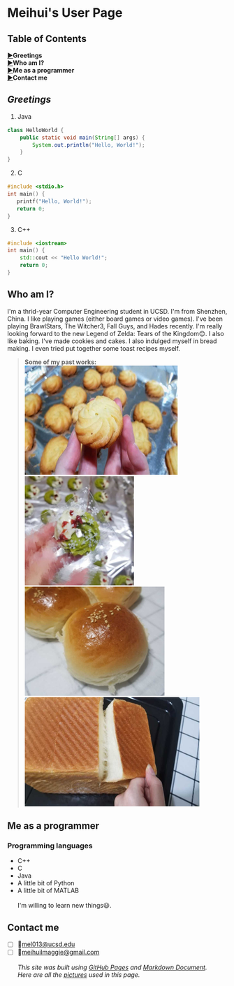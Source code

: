# Meihui's User Page
## Table of Contents
[▶️](#greetings)**Greetings**
\
[▶️](#who-am-i)**Who am I?**
\
[▶️](#me-as-a-programmer)**Me as a programmer**
\
[▶️](#contact-me)**Contact me**

## **_Greetings_**
1. Java
```java
class HelloWorld {
    public static void main(String[] args) {
        System.out.println("Hello, World!"); 
    }
}
```
2. C
```c
#include <stdio.h>
int main() {
   printf("Hello, World!");
   return 0;
}
```
3. C++
```c++
#include <iostream>
int main() {
    std::cout << "Hello World!";
    return 0;
}
```
## Who am I?
I'm a thrid-year Computer Engineering student in UCSD. I'm from Shenzhen, China. I like playing games (either board games or video games). I've been playing BrawlStars, The Witcher3, Fall Guys, and Hades recently. I'm really looking forward to the new Legend of Zelda: Tears of the Kingdom😊. I also like baking. I've made cookies and cakes. I also indulged myself in bread making. I even tried put together some toast recipes myself.
> **Some of my past works:**
\
<img src="https://github.com/number000000/CSE110-Lab1/blob/new-branch/imgs/cookie1.jpeg" width="350" height="250"> <img src="https://github.com/number000000/CSE110-Lab1/blob/new-branch/imgs/cookie2.jpg" width="250" height="250">
\
<img src="https://github.com/number000000/CSE110-Lab1/blob/new-branch/imgs/bread1.jpeg" width="320" height="250"> <img src="https://github.com/number000000/CSE110-Lab1/blob/new-branch/imgs/toast.jpeg" width="400" height="250">

## Me as a programmer
### Programming languages
- C++
- C
- Java
- A little bit of Python
- A little bit of MATLAB
\
\
I'm willing to learn new things😃.

## Contact me
- [ ] 📧mel013@ucsd.edu
- [ ] 📧meihuilmaggie@gmail.com
\
\
_This site was built using [GitHub Pages](https://pages.github.com/) and [Markdown Document](https://docs.github.com/en/get-started/writing-on-github/getting-started-with-writing-and-formatting-on-github/basic-writing-and-formatting-syntax#section-links)._
\
_Here are all the [pictures](/imgs) used in this page._
